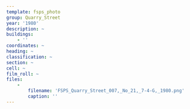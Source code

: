 ```yaml
---
template: fsps_photo
group: Quarry_Street
year: '1980'
description: ~
buildings:
    - ''
coordinates: ~
heading: ~
classification: ~
section: ~
cell: ~
film_roll: ~
files:
    -
        filename: 'FSPS_Quarry_Street_007,_No_21,_7-4-G,_1980.png'
        caption: ''
---
```

